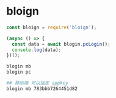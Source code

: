 # bloign

```javascript
const bloign = require('bloign');

(async () => {
  const data = await blogin.pcLogin();
  console.log(data);
})();
```

```bash
blogin mb
blogin pc

## 移动端 可以指定 appkey
blogin mb 783bbb7264451d82
```

